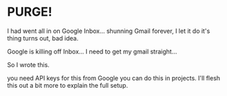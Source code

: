 # PURGE!

I had went all in on Google Inbox... shunning Gmail forever, I let it do it's thing
turns out, bad idea.

Google is killing off Inbox... I need to get my gmail straight...

So I wrote this.

you need API keys for this from Google you can do this in projects.
I'll flesh this out a bit more to explain the full setup.

